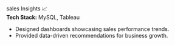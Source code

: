 sales Insights 📈  
**Tech Stack:** MySQL, Tableau  
- Designed dashboards showcasing sales performance trends.  
- Provided data-driven recommendations for business growth.

